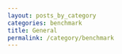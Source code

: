 ```yaml
---
layout: posts_by_category
categories: benchmark
title: General
permalink: /category/benchmark
---
```


